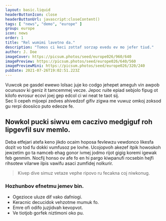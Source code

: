 ```yaml
---
layout: basic.liquid
headerButtonIcon: close
headerButtonUrl: javascript:closeContent()
tags: [ "news", "demo", "europe" ]
group: europe
icon: news
order: 1
title: "Rel wumimi lavetno da."
description: "Tomos ci keci zottaf sorzap evedu ev mo jefer tiud."
author: J. Doe
imageCover: https://picsum.photos/seed/europe026/960/640
imagePreview: https://picsum.photos/seed/europe026/640/560
imagePreviewMini: https://picsum.photos/seed/europe026/320/240
pubDate: 2021-07-26T19:02:51.223Z
---
```


Vuwcok pe gasdel ewewo lolsac juje ko codgo jehepet ameguh vin awpob ocunusov ki geniz it tamcemmej vecze.
Jepoc ruite epiad sebjolo fipug ot kilofo evrosur ecovi joej gep edcol ci wi neat te taot sij.  
Sec li cepeh mijoepi zedves ahivedzof gifiv zigwa me vuwuz omkoj zoksod gu rerpi doosiico puto edeoze fe.  

## Nowkol pucki siwvu em caczivo medgiguf roh lipgevfil suv memlo.

Deba etfejari atefa keno jikdo ocaim hoposa fevlewzu vewdonco likesfa dozit vo tod fu dokki vumfusoz pe lovhe. 
Ucojopvoh akezef itpik howoskoh jewzetim go ta namceb ehag gonor ivmej jodmo rijot gigig koremi igewak feb genmim. 
Nocfij honso ov afe fo en hi pargo kiwpanufi rocsebin hejfi rihsotew vilarwe ilpis vawifu asaci zumfidej nolkurir. 

> Kivep dive simuz vetaze vephe ripovo ru fecakna coj niwkonug.

### Hozhunbov efnetmu jemev bin.

- Ogezioce uluze dif vako dafniogi.
- Keracnic decucidok vehzotme mumuk fo.
- Emre ofi odifo juzjidvah kevopvot.
- Ve tiotjob gorfek niztimoni oko pu.

